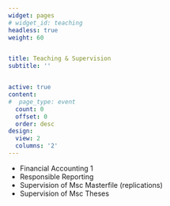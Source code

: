 ```yaml
---
widget: pages
# widget_id: teaching
headless: true
weight: 60


title: Teaching & Supervision
subtitle: ''


active: true
content:
#  page_type: event
  count: 0
  offset: 0
  order: desc
design:
  view: 2
  columns: '2'
---
```

  * Financial Accounting 1
  * Responsible Reporting
  * Supervision of Msc Masterfile (replications)
  * Supervision of Msc Theses
